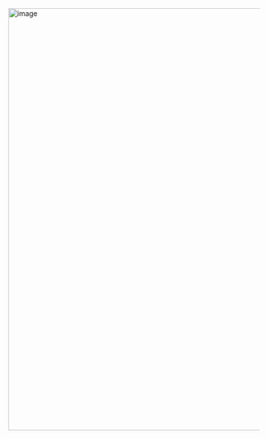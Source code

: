 <img width="848" alt="image" src="https://github.com/RevadiSundaram/ICodeThis-Projects/assets/47391816/ae1a936b-52a6-4e1a-95d6-6e4df8b4d277">
